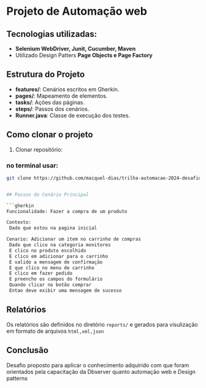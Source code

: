 # Projeto de Automação web
## Tecnologias utilizadas:
- **Selenium WebDriver, Junit, Cucumber, Maven**
- Utilizado Design Patters **Page Objects e Page Factory**

## Estrutura do Projeto

- **features/**: Cenários escritos em Gherkin.
- **pages/**: Mapeamento de elementos.
- **tasks/**: Ações das páginas.
- **steps/**: Passos dos cenários.
- **Runner.java**: Classe de execução dos testes.

## Como clonar o projeto

1. Clonar repositório:
### no terminal usar:
   ```bash
   git clone https://github.com/maiquel-dias/trilha-automacao-2024-desafio-final.git


## Passos do Cenário Principal

```gherkin
Funcionalidade: Fazer a compra de um produto

  Contexto:
    Dado que estou na pagina inicial

  Cenario: Adicionar um item no carrinho de compras
    Dado que clico na categoria monitores
    E clico no produto escolhido
    E clico em adicionar para o carrinho
    E valido a mensagem de confirmação
    E que clico no menu de carrinho
    E clico em fazer pedido
    E preencho os campos do formulário
    Quando clicar no botão comprar
    Entao deve exibir uma mensagem de sucesso
```

## Relatórios

Os relatórios são definidos no diretório `reports/` e gerados para visulização em formato de arquivos `html,xml,json` 

## Conclusão

Desafio proposto para aplicar o conhecimento adquirido com que foram orientados pela capacitação da Dbserver quanto automação web e Design patterns 